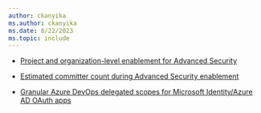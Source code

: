 ```yaml
---
author: ckanyika
ms.author: ckanyika
ms.date: 8/22/2023
ms.topic: include
---
```


- [Project and organization-level enablement for Advanced Security ](#project-and-organization-level-enablement-for-advanced-security )

- [Estimated committer count during Advanced Security enablement ](#estimated-committer-count-during-advanced-security-enablement )

- [Granular Azure DevOps delegated scopes for Microsoft Identity/Azure AD OAuth apps](#granular-azure-devops-delegated-scopes-for-microsoft-identityazure-ad-oauth-apps)
